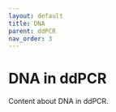 ```yaml
---
layout: default
title: DNA
parent: ddPCR
nav_order: 3
---
```


# DNA in ddPCR
Content about DNA in ddPCR.
